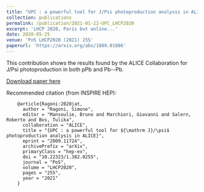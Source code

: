 ```yaml
---
title: "UPC : a powerful tool for J/Psi photoproduction analysis in ALICE"
collection: publications
permalink: /publication/2021-01-22-UPC_LHCP2020
excerpt: 'LHCP 2020, Paris but online...'
date: 2020-05-25
venue: 'PoS LHCP2020 (2021) 255'
paperurl: 'https://arxiv.org/abs/1809.01086'
---
```

This contribution shows the results found by the ALICE Collaboration for J/Psi photoproduction in both pPb and Pb--Pb.

[Download paper here](https://arxiv.org/abs/2009.11724)

Recommended citation (from INSPIRE HEP):

        @article{Ragoni:2020jat,
          author = "Ragoni, Simone",
          editor = "Mansoulie, Bruno and Marchiori, Giovanni and Salern, Roberto and Bos, Tulika",
          collaboration = "ALICE",
          title = "{UPC : a powerful tool for ${\mathrm J}/\psi$ photoproduction analysis in ALICE}",
          eprint = "2009.11724",
          archivePrefix = "arXiv",
          primaryClass = "hep-ex",
          doi = "10.22323/1.382.0255",
          journal = "PoS",
          volume = "LHCP2020",
          pages = "255",
          year = "2021"
        }

